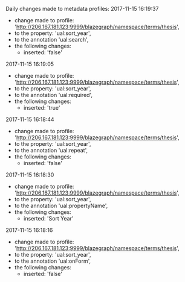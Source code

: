 Daily changes made to metadata profiles:
2017-11-15 16:19:37
  - change made to profile: 'http://206.167.181.123:9999/blazegraph/namespace/terms/thesis',
  - to the property: 'ual:sort_year',
  - to the annotation 'ual:search',
  - the following changes:
    - inserted: 'false'

				
2017-11-15 16:19:05
  - change made to profile: 'http://206.167.181.123:9999/blazegraph/namespace/terms/thesis',
  - to the property: 'ual:sort_year',
  - to the annotation 'ual:required',
  - the following changes:
    - inserted: 'true'

				
2017-11-15 16:18:44
  - change made to profile: 'http://206.167.181.123:9999/blazegraph/namespace/terms/thesis',
  - to the property: 'ual:sort_year',
  - to the annotation 'ual:repeat',
  - the following changes:
    - inserted: 'false'

				
2017-11-15 16:18:30
  - change made to profile: 'http://206.167.181.123:9999/blazegraph/namespace/terms/thesis',
  - to the property: 'ual:sort_year',
  - to the annotation 'ual:propertyName',
  - the following changes:
    - inserted: 'Sort Year'

				
2017-11-15 16:18:16
  - change made to profile: 'http://206.167.181.123:9999/blazegraph/namespace/terms/thesis',
  - to the property: 'ual:sort_year',
  - to the annotation 'ual:onForm',
  - the following changes:
    - inserted: 'false'

				